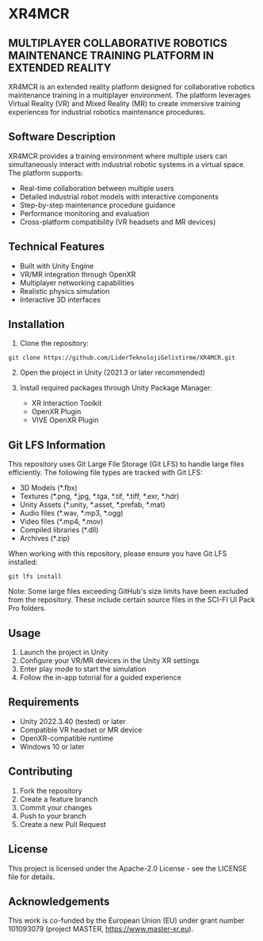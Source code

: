 # XR4MCR

## MULTIPLAYER COLLABORATIVE ROBOTICS MAINTENANCE TRAINING PLATFORM IN EXTENDED REALITY

XR4MCR is an extended reality platform designed for collaborative robotics maintenance training in a multiplayer environment. The platform leverages Virtual Reality (VR) and Mixed Reality (MR) to create immersive training experiences for industrial robotics maintenance procedures.

## Software Description

XR4MCR provides a training environment where multiple users can simultaneously interact with industrial robotic systems in a virtual space. The platform supports:

- Real-time collaboration between multiple users
- Detailed industrial robot models with interactive components
- Step-by-step maintenance procedure guidance
- Performance monitoring and evaluation
- Cross-platform compatibility (VR headsets and MR devices)

## Technical Features

- Built with Unity Engine
- VR/MR integration through OpenXR
- Multiplayer networking capabilities
- Realistic physics simulation
- Interactive 3D interfaces

## Installation

1. Clone the repository:
```
git clone https://github.com/LiderTeknolojiGelistirme/XR4MCR.git
```

2. Open the project in Unity (2021.3 or later recommended)

3. Install required packages through Unity Package Manager:
   - XR Interaction Toolkit
   - OpenXR Plugin
   - VIVE OpenXR Plugin

## Git LFS Information

This repository uses Git Large File Storage (Git LFS) to handle large files efficiently. The following file types are tracked with Git LFS:

- 3D Models (*.fbx)
- Textures (*.png, *.jpg, *.tga, *.tif, *.tiff, *.exr, *.hdr)
- Unity Assets (*.unity, *.asset, *.prefab, *.mat)
- Audio files (*.wav, *.mp3, *.ogg)
- Video files (*.mp4, *.mov)
- Compiled libraries (*.dll)
- Archives (*.zip)

When working with this repository, please ensure you have Git LFS installed:

```
git lfs install
```

Note: Some large files exceeding GitHub's size limits have been excluded from the repository. These include certain source files in the SCI-FI UI Pack Pro folders.

## Usage

1. Launch the project in Unity
2. Configure your VR/MR devices in the Unity XR settings
3. Enter play mode to start the simulation
4. Follow the in-app tutorial for a guided experience

## Requirements

- Unity 2022.3.40 (tested) or later
- Compatible VR headset or MR device
- OpenXR-compatible runtime
- Windows 10 or later

## Contributing

1. Fork the repository
2. Create a feature branch
3. Commit your changes
4. Push to your branch
5. Create a new Pull Request

## License

This project is licensed under the Apache-2.0 License - see the LICENSE file for details.

## Acknowledgements

This work is co-funded by the European Union (EU) under grant number 101093079 (project MASTER, https://www.master-xr.eu).
